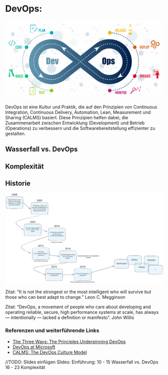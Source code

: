 # DevOps: 

![DevOps](../99_assets/images/devops-cycle.jpeg)

DevOps ist eine Kultur und Praktik, die auf den Prinzipien von Continuous Integration, Continuous Delivery, Automation, Lean, Measurement und Sharing (CALMS) basiert. Diese Prinzipien helfen dabei, die Zusammenarbeit zwischen Entwicklung (Development) und Betrieb (Operations) zu verbessern und die Softwarebereitstellung effizienter zu gestalten.


## Wasserfall vs. DevOps

## Komplexität

## Historie
![DevOps Historie](../99_assets/images/devops-history.svg)


Zitat: “It is not the strongest or the most intelligent who will survive but those who can best adapt to change.” Leon C. Megginson

Zitat: “DevOps, a movement of people who care about developing and operating reliable, secure, high performance systems at scale, has always — intentionally — lacked a definition or manifesto”. John Willis 

### Referenzen und weiterführende Links

- [The Three Ways: The Principles Underpinning DevOps](https://itrevolution.com/the-three-ways-principles-underpinning-devops/)
- [DevOps at Microsoft](https://learn.microsoft.com/en-us/devops/)
- [CALMS: The DevOps Culture Model](https://www.atlassian.com/devops)



//TODO: Slides einfügen
Slides:
Einführung:
10 - 15 Wasserfall vs. DevOps
16 - 23 Komplexität

